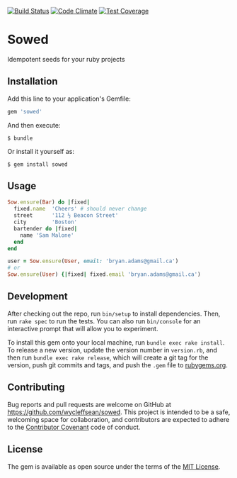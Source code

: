 [![Build Status](https://travis-ci.org/wycleffsean/sowed.svg)](https://travis-ci.org/wycleffsean/sowed)
[![Code Climate](https://codeclimate.com/github/wycleffsean/sowed/badges/gpa.svg)](https://codeclimate.com/github/wycleffsean/sowed)
[![Test Coverage](https://codeclimate.com/github/wycleffsean/sowed/badges/coverage.svg)](https://codeclimate.com/github/wycleffsean/sowed/coverage)

# Sowed

Idempotent seeds for your ruby projects

## Installation

Add this line to your application's Gemfile:

```ruby
gem 'sowed'
```

And then execute:

    $ bundle

Or install it yourself as:

    $ gem install sowed

## Usage

```ruby
Sow.ensure(Bar) do |fixed|
  fixed.name  'Cheers' # should never change
  street      '112 ½ Beacon Street'
  city        'Boston'
  bartender do |fixed|
    name 'Sam Malone'
  end
end

user = Sow.ensure(User, email: 'bryan.adams@gmail.ca')
# or
Sow.ensure(User) {|fixed| fixed.email 'bryan.adams@gmail.ca')
```

## Development

After checking out the repo, run `bin/setup` to install dependencies. Then, run `rake spec` to run the tests. You can also run `bin/console` for an interactive prompt that will allow you to experiment.

To install this gem onto your local machine, run `bundle exec rake install`. To release a new version, update the version number in `version.rb`, and then run `bundle exec rake release`, which will create a git tag for the version, push git commits and tags, and push the `.gem` file to [rubygems.org](https://rubygems.org).

## Contributing

Bug reports and pull requests are welcome on GitHub at https://github.com/wycleffsean/sowed. This project is intended to be a safe, welcoming space for collaboration, and contributors are expected to adhere to the [Contributor Covenant](CODE_OF_CONDUCT.md) code of conduct.


## License

The gem is available as open source under the terms of the [MIT License](http://opensource.org/licenses/MIT).

